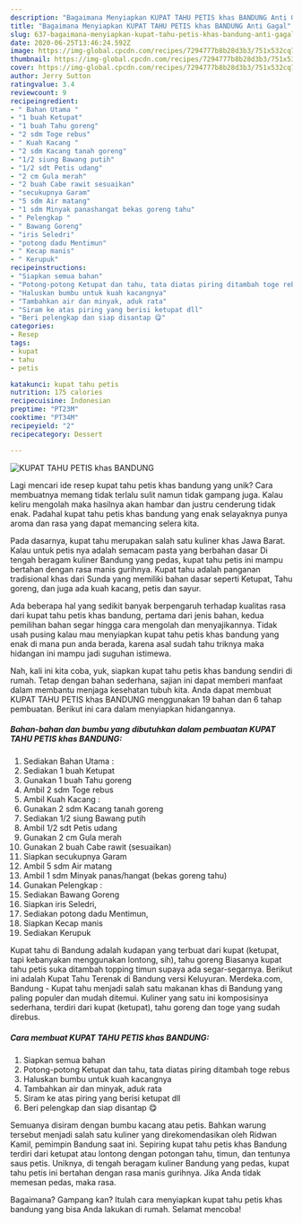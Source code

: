 ```yaml
---
description: "Bagaimana Menyiapkan KUPAT TAHU PETIS khas BANDUNG Anti Gagal"
title: "Bagaimana Menyiapkan KUPAT TAHU PETIS khas BANDUNG Anti Gagal"
slug: 637-bagaimana-menyiapkan-kupat-tahu-petis-khas-bandung-anti-gagal
date: 2020-06-25T13:46:24.592Z
image: https://img-global.cpcdn.com/recipes/7294777b8b28d3b3/751x532cq70/kupat-tahu-petis-khas-bandung-foto-resep-utama.jpg
thumbnail: https://img-global.cpcdn.com/recipes/7294777b8b28d3b3/751x532cq70/kupat-tahu-petis-khas-bandung-foto-resep-utama.jpg
cover: https://img-global.cpcdn.com/recipes/7294777b8b28d3b3/751x532cq70/kupat-tahu-petis-khas-bandung-foto-resep-utama.jpg
author: Jerry Sutton
ratingvalue: 3.4
reviewcount: 9
recipeingredient:
- " Bahan Utama "
- "1 buah Ketupat"
- "1 buah Tahu goreng"
- "2 sdm Toge rebus"
- " Kuah Kacang "
- "2 sdm Kacang tanah goreng"
- "1/2 siung Bawang putih"
- "1/2 sdt Petis udang"
- "2 cm Gula merah"
- "2 buah Cabe rawit sesuaikan"
- "secukupnya Garam"
- "5 sdm Air matang"
- "1 sdm Minyak panashangat bekas goreng tahu"
- " Pelengkap "
- " Bawang Goreng"
- "iris Seledri"
- "potong dadu Mentimun"
- " Kecap manis"
- " Kerupuk"
recipeinstructions:
- "Siapkan semua bahan"
- "Potong-potong Ketupat dan tahu, tata diatas piring ditambah toge rebus"
- "Haluskan bumbu untuk kuah kacangnya"
- "Tambahkan air dan minyak, aduk rata"
- "Siram ke atas piring yang berisi ketupat dll"
- "Beri pelengkap dan siap disantap 😋"
categories:
- Resep
tags:
- kupat
- tahu
- petis

katakunci: kupat tahu petis 
nutrition: 175 calories
recipecuisine: Indonesian
preptime: "PT23M"
cooktime: "PT34M"
recipeyield: "2"
recipecategory: Dessert

---
```



![KUPAT TAHU PETIS khas BANDUNG](https://img-global.cpcdn.com/recipes/7294777b8b28d3b3/751x532cq70/kupat-tahu-petis-khas-bandung-foto-resep-utama.jpg)

Lagi mencari ide resep kupat tahu petis khas bandung yang unik? Cara membuatnya memang tidak terlalu sulit namun tidak gampang juga. Kalau keliru mengolah maka hasilnya akan hambar dan justru cenderung tidak enak. Padahal kupat tahu petis khas bandung yang enak selayaknya punya aroma dan rasa yang dapat memancing selera kita.

Pada dasarnya, kupat tahu merupakan salah satu kuliner khas Jawa Barat. Kalau untuk petis nya adalah semacam pasta yang berbahan dasar Di tengah beragam kuliner Bandung yang pedas, kupat tahu petis ini mampu bertahan dengan rasa manis gurihnya. Kupat tahu adalah panganan tradisional khas dari Sunda yang memiliki bahan dasar seperti Ketupat, Tahu goreng, dan juga ada kuah kacang, petis dan sayur.

Ada beberapa hal yang sedikit banyak berpengaruh terhadap kualitas rasa dari kupat tahu petis khas bandung, pertama dari jenis bahan, kedua pemilihan bahan segar hingga cara mengolah dan menyajikannya. Tidak usah pusing kalau mau menyiapkan kupat tahu petis khas bandung yang enak di mana pun anda berada, karena asal sudah tahu triknya maka hidangan ini mampu jadi suguhan istimewa.


Nah, kali ini kita coba, yuk, siapkan kupat tahu petis khas bandung sendiri di rumah. Tetap dengan bahan sederhana, sajian ini dapat memberi manfaat dalam membantu menjaga kesehatan tubuh kita. Anda dapat membuat KUPAT TAHU PETIS khas BANDUNG menggunakan 19 bahan dan 6 tahap pembuatan. Berikut ini cara dalam menyiapkan hidangannya.

<!--inarticleads1-->

##### Bahan-bahan dan bumbu yang dibutuhkan dalam pembuatan KUPAT TAHU PETIS khas BANDUNG:

1. Sediakan  Bahan Utama :
1. Sediakan 1 buah Ketupat
1. Gunakan 1 buah Tahu goreng
1. Ambil 2 sdm Toge rebus
1. Ambil  Kuah Kacang :
1. Gunakan 2 sdm Kacang tanah goreng
1. Sediakan 1/2 siung Bawang putih
1. Ambil 1/2 sdt Petis udang
1. Gunakan 2 cm Gula merah
1. Gunakan 2 buah Cabe rawit (sesuaikan)
1. Siapkan secukupnya Garam
1. Ambil 5 sdm Air matang
1. Ambil 1 sdm Minyak panas/hangat (bekas goreng tahu)
1. Gunakan  Pelengkap :
1. Sediakan  Bawang Goreng
1. Siapkan iris Seledri,
1. Sediakan potong dadu Mentimun,
1. Siapkan  Kecap manis
1. Sediakan  Kerupuk


Kupat tahu di Bandung adalah kudapan yang terbuat dari kupat (ketupat, tapi kebanyakan menggunakan lontong, sih), tahu goreng Biasanya kupat tahu petis suka ditambah topping timun supaya ada segar-segarnya. Berikut ini adalah Kupat Tahu Terenak di Bandung versi Keluyuran. Merdeka.com, Bandung - Kupat tahu menjadi salah satu makanan khas di Bandung yang paling populer dan mudah ditemui. Kuliner yang satu ini komposisinya sederhana, terdiri dari kupat (ketupat), tahu goreng dan toge yang sudah direbus. 

<!--inarticleads2-->

##### Cara membuat KUPAT TAHU PETIS khas BANDUNG:

1. Siapkan semua bahan
1. Potong-potong Ketupat dan tahu, tata diatas piring ditambah toge rebus
1. Haluskan bumbu untuk kuah kacangnya
1. Tambahkan air dan minyak, aduk rata
1. Siram ke atas piring yang berisi ketupat dll
1. Beri pelengkap dan siap disantap 😋


Semuanya disiram dengan bumbu kacang atau petis. Bahkan warung tersebut menjadi salah satu kuliner yang direkomendasikan oleh Ridwan Kamil, pemimpin Bandung saat ini. Sepiring kupat tahu petis khas Bandung terdiri dari ketupat atau lontong dengan potongan tahu, timun, dan tentunya saus petis. Uniknya, di tengah beragam kuliner Bandung yang pedas, kupat tahu petis ini bertahan dengan rasa manis gurihnya. Jika Anda tidak memesan pedas, maka rasa. 

Bagaimana? Gampang kan? Itulah cara menyiapkan kupat tahu petis khas bandung yang bisa Anda lakukan di rumah. Selamat mencoba!
